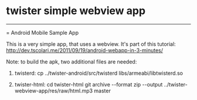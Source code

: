 # twister simple webview app

---

= Android Mobile Sample App

This is a very simple app, that uses a webview. It's part of this tutorial: http://dev.tscolari.me/2011/09/19/android-webapp-in-3-minutes/

Note: to build the apk, two additional files are needed:

1) twisterd:
cp ../twister-android/src/twisterd libs/armeabi/libtwisterd.so

2) twister-html:
cd twister-html
git archive --format zip --output ../twister-webview-app/res/raw/html.mp3 master
